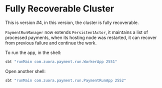# Fully Recoverable Cluster
This is version #4, in this version, the cluster is fully recoverable.

`PaymentRunManager` now extends `PersistentActor`, it maintains a list of processed payments, when its hosting node was restarted, it can recover from previous failure and continue the work.

To run the app, in the shell:

```bash
sbt "runMain com.zuora.payment.run.WorkerApp 2551"
```

Open another shell:

```bash
sbt "runMain com.zuora.payment.run.PaymentRunApp 2552"
